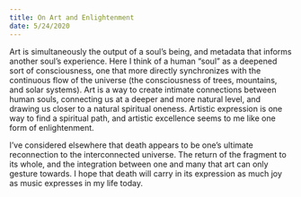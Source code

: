```yaml
---
title: On Art and Enlightenment
date: 5/24/2020
---
```


Art is simultaneously the output of a soul’s being, and metadata that informs another soul’s experience. Here I think of a human “soul” as a deepened sort of consciousness, one that more directly synchronizes with the continuous flow of the universe (the consciousness of trees, mountains, and solar systems). Art is a way to create intimate connections between human souls, connecting us at a deeper and more natural level, and drawing us closer to a natural spiritual oneness. Artistic expression is one way to find a spiritual path, and artistic excellence seems to me like one form of enlightenment.

I’ve considered elsewhere that death appears to be one’s ultimate reconnection to the interconnected universe. The return of the fragment to its whole, and the integration between one and many that art can only gesture towards. I hope that death will carry in its expression as much joy as music expresses in my life today.